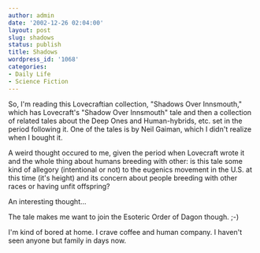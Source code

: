 ```yaml
---
author: admin
date: '2002-12-26 02:04:00'
layout: post
slug: shadows
status: publish
title: Shadows
wordpress_id: '1068'
categories:
- Daily Life
- Science Fiction
---
```

So, I'm reading this Lovecraftian collection, "Shadows Over Innsmouth," which has Lovecraft's "Shadow Over Innsmouth" tale and then a collection of related tales about the Deep Ones and Human-hybrids, etc. set in the period following it. One of the tales is by Neil Gaiman, which I didn't realize when I bought it.

A weird thought occured to me, given the period when Lovecraft wrote it and the whole thing about humans breeding with other: is this tale some kind of allegory (intentional or not) to the eugenics movement in the U.S. at this time (it's height) and its concern about people breeding with other races or having unfit offspring?

An interesting thought...

The tale makes me want to join the Esoteric Order of Dagon though. ;-)

I'm kind of bored at home. I crave coffee and human company. I haven't seen anyone but family in days now.
